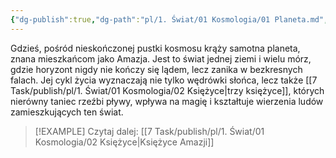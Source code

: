 ```yaml
---
{"dg-publish":true,"dg-path":"pl/1. Świat/01 Kosmologia/01 Planeta.md","permalink":"/pl/1-swiat/01-kosmologia/01-planeta/","created":"2025-02-26T16:46:39.022+01:00","updated":"2025-02-27T18:07:44.492+01:00"}
---
```



Gdzieś, pośród nieskończonej pustki kosmosu krąży samotna planeta, znana mieszkańcom jako Amazja. Jest to świat jednej ziemi i wielu mórz, gdzie horyzont nigdy nie kończy się lądem, lecz zanika w bezkresnych falach. Jej cykl życia wyznaczają nie tylko wędrówki słońca, lecz także [[7 Task/publish/pl/1. Świat/01 Kosmologia/02 Księżyce\|trzy księżyce]], których nierówny taniec rzeźbi pływy, wpływa na magię i kształtuje wierzenia ludów zamieszkujących ten świat.

> [!EXAMPLE] Czytaj dalej: [[7 Task/publish/pl/1. Świat/01 Kosmologia/02 Księżyce\|Księżyce Amazji]]
